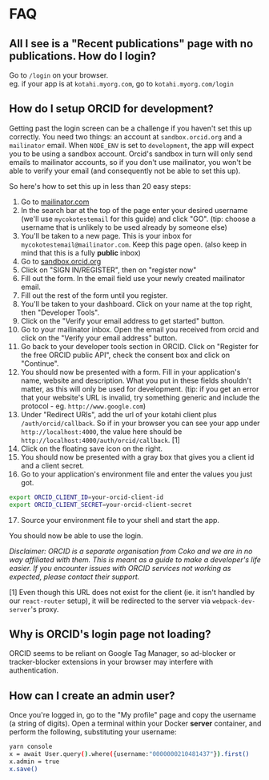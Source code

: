 # FAQ

## All I see is a "Recent publications" page with no publications. How do I login?

Go to `/login` on your browser.  
eg. if your app is at `kotahi.myorg.com`, go to `kotahi.myorg.com/login`

## How do I setup ORCID for development?

Getting past the login screen can be a challenge if you haven't set this up correctly. You need two things: an account at `sandbox.orcid.org` and a `mailinator` email. When `NODE_ENV` is set to `development`, the app will expect you to be using a sandbox account. Orcid's sandbox in turn will only send emails to mailinator accounts, so if you don't use mailinator, you won't be able to verify your email (and consequently not be able to set this up).

So here's how to set this up in less than 20 easy steps:

1. Go to [mailinator.com](mailinator.com)
2. In the search bar at the top of the page enter your desired username (we'll use `mycokotestemail` for this guide) and click "GO". (tip: choose a username that is unlikely to be used already by someone else)
3. You'll be taken to a new page. This is your inbox for `mycokotestemail@mailinator.com`. Keep this page open. (also keep in mind that this is a fully **public** inbox)
4. Go to [sandbox.orcid.org](sandbox.orcid.org)
5. Click on "SIGN IN/REGISTER", then on "register now"
6. Fill out the form. In the email field use your newly created mailinator email.
7. Fill out the rest of the form until you register.
8. You'll be taken to your dashboard. Click on your name at the top right, then "Developer Tools".
9. Click on the "Verify your email address to get started" button.
10. Go to your mailinator inbox. Open the email you received from orcid and click on the "Verify your email address" button.
11. Go back to your developer tools section in ORCID. Click on "Register for the free ORCID public API", check the consent box and click on "Continue".
12. You should now be presented with a form. Fill in your application's name, website and description. What you put in these fields shouldn't matter, as this will only be used for development. (tip: if you get an error that your website's URL is invalid, try something generic and include the protocol - eg. `http://www.google.com`)
13. Under "Redirect URIs", add the url of your kotahi client plus `/auth/orcid/callback`. So if in your browser you can see your app under `http://localhost:4000`, the value here should be `http://localhost:4000/auth/orcid/callback`. [1]
14. Click on the floating save icon on the right.
15. You should now be presented with a gray box that gives you a client id and a client secret.
16. Go to your application's environment file and enter the values you just got.

```sh
export ORCID_CLIENT_ID=your-orcid-client-id
export ORCID_CLIENT_SECRET=your-orcid-client-secret
```

17. Source your environment file to your shell and start the app.

You should now be able to use the login.

_Disclaimer: ORCID is a separate organisation from Coko and we are in no way affiliated with them. This is meant as a guide to make a developer's life easier. If you encounter issues with ORCID services not working as expected, please contact their support._

[1] Even though this URL does not exist for the client (ie. it isn't handled by our `react-router` setup), it will be redirected to the server via `webpack-dev-server`'s proxy.

## Why is ORCID's login page not loading?

ORCID seems to be reliant on Google Tag Manager, so ad-blocker or tracker-blocker extensions in your browser may interfere with authentication.

## How can I create an admin user?

Once you're logged in, go to the "My profile" page and copy the username (a string of digits). Open a terminal within your Docker **server** container, and perform the following, substituting your username:

```sh
yarn console
x = await User.query().where({username:"0000000210481437"}).first()
x.admin = true
x.save()
```
